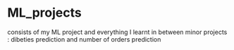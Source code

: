 # ML_projects

consists of my ML project and everything I learnt in between
minor projects : dibeties prediction and number of orders prediction
